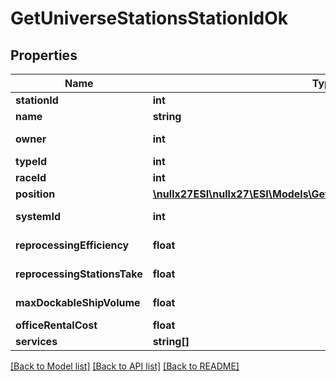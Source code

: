 # GetUniverseStationsStationIdOk

## Properties
Name | Type | Description | Notes
------------ | ------------- | ------------- | -------------
**stationId** | **int** | station_id integer | 
**name** | **string** | name string | 
**owner** | **int** | ID of the corporation that controls this station | [optional] 
**typeId** | **int** | type_id integer | 
**raceId** | **int** | race_id integer | [optional] 
**position** | [**\nullx27ESI\nullx27\ESI\Models\GetUniverseStationsStationIdPosition**](GetUniverseStationsStationIdPosition.md) |  | 
**systemId** | **int** | The solar system this station is in | 
**reprocessingEfficiency** | **float** | reprocessing_efficiency number | 
**reprocessingStationsTake** | **float** | reprocessing_stations_take number | 
**maxDockableShipVolume** | **float** | max_dockable_ship_volume number | 
**officeRentalCost** | **float** | office_rental_cost number | 
**services** | **string[]** | services array | 

[[Back to Model list]](../README.md#documentation-for-models) [[Back to API list]](../README.md#documentation-for-api-endpoints) [[Back to README]](../README.md)


